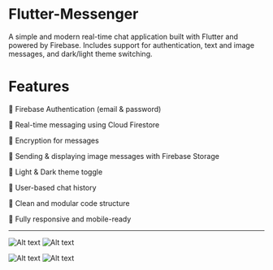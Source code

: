 # Flutter-Messenger

A simple and modern real-time chat application built with Flutter and powered by Firebase. Includes support for authentication, text and image messages, and dark/light theme switching.
# Features

🔐 Firebase Authentication (email & password)

💬 Real-time messaging using Cloud Firestore

🔐 Encryption for messages

📸 Sending & displaying image messages with Firebase Storage

🌙 Light & Dark theme toggle

👥 User-based chat history

🧠 Clean and modular code structure

📱 Fully responsive and mobile-ready

---
![Alt text](assets/images/chatlightmode.png)
![Alt text](assets/images/chatdarkmode.png)


![Alt text](assets/images/login.png)
![Alt text](assets/images/welcomepage.png)
